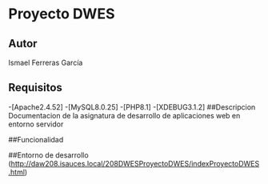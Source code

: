 # Proyecto DWES
## Autor
Ismael Ferreras García
## Requisitos
   -[Apache2.4.52]
   -[MySQL8.0.25]
   -[PHP8.1]
   -[XDEBUG3.1.2]
##Descripcion
Documentacion de la asignatura de desarrollo de aplicaciones web en entorno servidor

##Funcionalidad

##Entorno de desarrollo
(http://daw208.isauces.local/208DWESProyectoDWES/indexProyectoDWES.html)